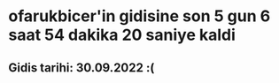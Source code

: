 # ofarukbicer'in gidisine son 5 gun 6 saat 54 dakika 20 saniye kaldi

## Gidis tarihi: 30.09.2022 :(